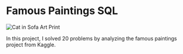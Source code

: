 # Famous Paintings SQL

![Cat in Sofa Art Print](https://raw.githubusercontent.com/vlearnsdata/famous_paintings_SQL/main/Cat%20in%20Sofa%20Art%20Print%20by%20Martin%20Leman_%20Original%201980%20-%2050%C3%9770%20cm.jpeg)

In this project, I solved 20 problems by analyzing the famous paintings project from Kaggle.
